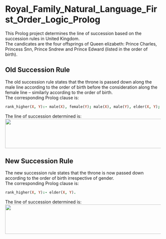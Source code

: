 # Royal_Family_Natural_Language_First_Order_Logic_Prolog
This Prolog project determines the line of succession based on the succession rules in United Kingdom.  
The candicates are the four offsprings of Queen elizabeth: Prince Charles, Princess Snn, Prince Sndrew and Prince Edward (listed in the order of birth).  


## Old Succession Rule
The old succession rule states that the throne is passed down along the male line according to the order of birth before the consideration along the female line – similarly according to the order of birth.  
The corresponding Prolog clause is:  
```prolog
rank_higher(X, Y):- male(X), female(Y); male(X), male(Y), elder(X, Y); female(X), female(Y), elder(X, Y).
```
The line of succession determined is:  
<img src = "https://github.com/StephanieMussi/Royal_Family_Natural_Language_First_Order_Logic_Prolog/blob/main/Figures/old.png" width = 550 height = 95>  

## New Succession Rule  
The new succession rule states that the throne is now passed down according to the order of birth irrespective of gender.  
The corresponding Prolog clause is:  
```prolog
rank_higher(X, Y):- elder(X, Y).
```  
The line of succession determined is:  
<img src = "https://github.com/StephanieMussi/Royal_Family_Natural_Language_First_Order_Logic_Prolog/blob/main/Figures/new.png" width = 550 height = 95>   

